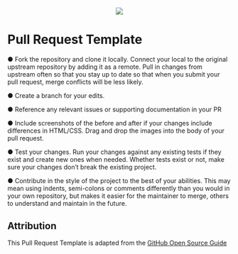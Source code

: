 [Guide]: https://opensource.guide/

<a href="https://github.com/github/opensource.guide">
  <h1 align="center">
    <picture>
      <img src="https://github.com/github/opensource.guide/blob/main/assets/images/cards/best-practices.png">
    </picture>
  </h1>
</a>

# Pull Request Template 

● Fork the repository and clone it locally. Connect your local to the original upstream repository by adding it as a remote. Pull in changes from upstream often so that you stay up to date so that when you submit your pull request, merge conflicts will be less likely.

● Create a branch for your edits.

● Reference any relevant issues or supporting documentation in your PR

● Include screenshots of the before and after if your changes include differences in HTML/CSS. Drag and drop the images into the body of your pull request.

● Test your changes. Run your changes against any existing tests if they exist and create new ones when needed. Whether tests exist or not, make sure your changes don’t break the existing project.

● Contribute in the style of the project to the best of your abilities. This may mean using indents, semi-colons or comments differently than you would in your own repository, but makes it easier for the maintainer to merge, others to understand and maintain in the future.

## Attribution

This Pull Request Template is adapted from the [GitHub Open Source Guide][Guide]
